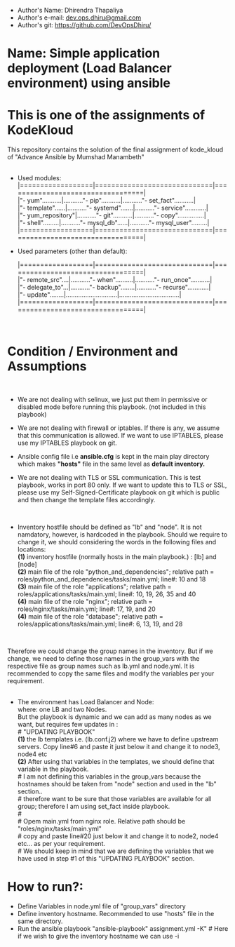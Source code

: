 - Author's Name: Dhirendra Thapaliya                  <br>
- Author's e-mail: dev.ops.dhiru@gmail.com            <br>
- Author's git: https://github.com/DevOpsDhiru/       <br>

# Name: Simple application deployment (Load Balancer environment) using ansible

# This is one of the assignments of KodeKloud

This repository contains the solution of the final assignment of kode_kloud of "Advance Ansible by Mumshad Manambeth" <br>
<br>

* Used modules: <br>
    |==================|=============================|==================================|<br>
    |"- yum"...........|..........."- pip"...........|..........."- set_fact"...........|<br>
    |"- template"......|..........."- systemd".......|..........."- service"............|<br>
    |"- yum_repository"|..........."- git"...........|..........."- copy"...............|<br>
    |"- shell".........|..........."- mysql_db"......|..........."- mysql_user".........|<br>
    |==================|=============================|==================================|<br>
    
* Used parameters (other than default): <br>

    |==================|=============================|==================================|<br>
    |"- remote_src"....|..........."- when"..........|..........."- run_once"...........|<br>
    |"- delegate_to"...|..........."- backup"........|..........."- recurse"............|<br>
    |"- update"........|.............................|..................................|<br>
    |==================|=============================|==================================|<br>
<br>    

# Condition / Environment and Assumptions
<br>

*   We are not dealing with selinux, we just put them in permissive or disabled mode before running this playbook. (not included in this playbook)
*   We are not dealing with firewall or iptables. If there is any, we assume that this communication is allowed. 
    If we want to use IPTABLES, please use my IPTABLES playbook on git.

*   Ansible config file i.e **ansible.cfg** is kept in the main play directory which makes **"hosts"** file in the same level as **default inventory.**
*   We are not dealing with TLS or SSL communication. This is test playbook, works in port 80 only.
    If we want to update this to TLS or SSL, please use my Self-Signed-Certificate playbook on git which is public and then change the template files accordingly.
<br>    

*   Inventory hostfile should be defined as "lb" and "node". It is not namdatory, however, is hardcoded in the playbook. 
    Should we require to change it, we should considering the words in the following files and locations: <br>
        **(1)**      inventory hostfile (normally hosts in the main playbook.) : [lb]  and [node] <br>
        **(2)**      main file of the role "python_and_dependencies";  relative path = roles/python_and_dependencies/tasks/main.yml; line#: 10 and 18 <br>
        **(3)**      main file of the role "applications"; relative path =  roles/applications/tasks/main.yml; line#: 10, 19, 26, 35 and 40 <br>
        **(4)**      main file of the role "nginx"; relative path =  roles/nginx/tasks/main.yml; line#: 17, 19, and 20 <br>
        **(4)**      main file of the role "database"; relative path =  roles/applications/tasks/main.yml; line#: 6, 13, 19, and 28 <br>
<br>        

Therefore we could change the group names in the inventory. But if we change, we need to define those names in the group_vars with the respective file as group names such as lb.yml and node.yml. It is recommended to copy the same files and modify the variables per your requirement. <br>
<br>

* The environment has Load Balancer and Node:  <br>
    where: one LB and two Nodes. <br>
           But the playbook is dynamic and we can add as many nodes as we want, but requires few updates in : <br>
           # "UPDATING PLAYBOOK" <br>
           **(1)** the lb templates i.e. (lb.conf.j2) where we have to define upstream servers. Copy line#6 and paste it just below it and change it to node3, node4 etc<br>
           **(2)** After using that variables in the templates, we should define that variable in the playbook. <br>
           #           I am not defining this variables in the group_vars because the hostnames should be taken from "node" section and used in the "lb" section.. <br>
           #           therefore want to be sure that those variables are available for all group; therefore I am using set_fact inside playbook. <br>
           # <br>
           #           Opem main.yml from nginx role. Relative path should be "roles/nginx/tasks/main.yml" <br>
           #               copy and paste line#20 just below it and change it to node2, node4 etc... as per your requirement.  <br>
           #               We should keep in mind that we are defining the variables that we have used in step #1 of this "UPDATING PLAYBOOK" section. <br>

# How to run?: 

* Define Variables in node.yml file of "group_vars" directory
* Define inventory hostname. Recommended to use "hosts" file in the same directory.
* Run the ansible playbook "ansible-playbook" assignment.yml -K"    # Here if we wish to  give the inventory hostname we can use -i <inventoryFile>
